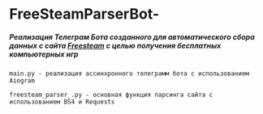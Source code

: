 # FreeSteamParserBot-
##### Реализация Телеграм Бота созданного для автоматического сбора данных с сайта [Freesteam](https://freesteam.ru/) с целью получения бесплатных компьютерных игр
```
main.py - реализация ассинхронного телеграмм бота с использованием Aiogram
```
```
freesteam_parser_.py - основная функция парсинга сайта с использованием BS4 и Requests 
```
